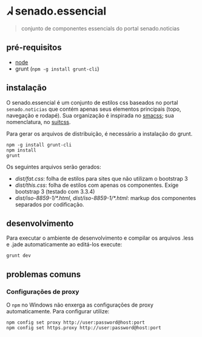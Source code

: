 # ᖽ senado.essencial

> conjunto de componentes essencials do portal senado.noticias

## pré-requisitos
* [node](https://iojs.org)
* grunt (`npm -g install grunt-cli`)

## instalação

O senado.essencial é um conjunto de estilos css baseados no portal `senado.noticias` que contém apenas seus
elementos principais (topo, navegação e rodapé). Sua organização é inspirada no
[smacss](http://smacss.com); sua nomenclatura, no [suitcss](http://suitcss.github.io/).

Para gerar os arquivos de distribuição, é necessário a instalação do grunt.

    npm -g install grunt-cli
    npm install
    grunt

Os seguintes arquivos serão gerados:

* *dist/fat.css*: folha de estilos para sites que não utilizam o bootstrap 3
* *dist/this.css*: folha de estilos com apenas os componentes. Exige bootstrap 3 (testado com 3.3.4)
* *dist/iso-8859-1/\*.html*, *dist/iso-8859-1/\*.html*: markup dos componentes separados por codificação.

## desenvolvimento
Para executar o ambiente de desenvolvimento e compilar os arquivos .less e .jade automaticamente ao editá-los execute:

    grunt dev


## problemas comuns
### Configurações de proxy
O `npm` no Windows não enxerga as configurações de proxy automaticamente. Para configurar utilize:

    npm config set proxy http://user:password@host:port
    npm config set https.proxy http://user:password@host:port
    